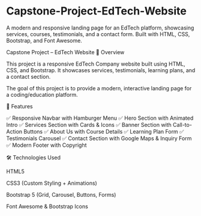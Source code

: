 # Capstone-Project-EdTech-Website
A modern and responsive landing page for an EdTech platform, showcasing services, courses, testimonials, and a contact form. Built with HTML, CSS, Bootstrap, and Font Awesome.


Capstone Project – EdTech Website
📌 Overview

This project is a responsive EdTech Company website built using HTML, CSS, and Bootstrap.
It showcases services, testimonials, learning plans, and a contact section.

The goal of this project is to provide a modern, interactive landing page for a coding/education platform.

🚀 Features

✅ Responsive Navbar with Hamburger Menu
✅ Hero Section with Animated Intro
✅ Services Section with Cards & Icons
✅ Banner Section with Call-to-Action Buttons
✅ About Us with Course Details
✅ Learning Plan Form
✅ Testimonials Carousel
✅ Contact Section with Google Maps & Inquiry Form
✅ Modern Footer with Copyright

🛠️ Technologies Used

HTML5

CSS3 (Custom Styling + Animations)

Bootstrap 5 (Grid, Carousel, Buttons, Forms)

Font Awesome & Bootstrap Icons
